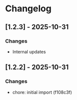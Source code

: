 # Changelog

## [1.2.3] - 2025-10-31

### Changes
* Internal updates


## [1.2.2] - 2025-10-31

### Changes
* chore: initial import (f108c3f)



